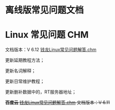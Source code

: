 # 离线版常见问题文档

# Linux 常见问题 CHM

文档版本：V 6.12 [钱龙Linux常见问题解答.chm](https://pan.baidu.com/s/1slctjbf)  

更新延期教程方法；

更新名词解释；

更新日常维护教程；

更新删补数据中的，RT服务器地址；

<del>**百度云** [钱龙Linux常见问题解答.chm](https://pan.baidu.com/s/1qYTLOja)  文档版本：V 6.11</del>
